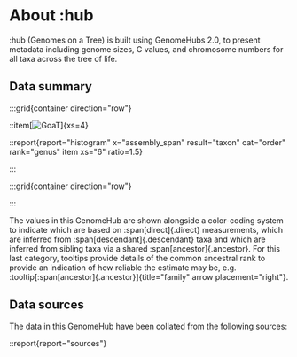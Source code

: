 # About :hub

:hub (Genomes on a Tree) is built using GenomeHubs 2.0, to present metadata including genome sizes, C values, and chromosome numbers for all taxa across the tree of life.

## Data summary

:::grid{container direction="row"}

::item[![GoaT](/static/about/browse.png)]{xs=4}

::report{report="histogram" x="assembly_span" result="taxon" cat="order" rank="genus" item xs="6" ratio=1.5}

:::

:::grid{container direction="row"}

:::

The values in this GenomeHub are shown alongside a color-coding system to indicate which are based on :span[direct]{.direct} measurements, which are inferred from :span[descendant]{.descendant} taxa and which are inferred from sibling taxa via a shared :span[ancestor]{.ancestor}. For this last category, tooltips provide details of the common ancestral rank to provide an indication of how reliable the estimate may be, e.g. :tooltip[:span[ancestor]{.ancestor}]{title="family" arrow placement="right"}.

## Data sources

The data in this GenomeHub have been collated from the following sources:

::report{report="sources"}
